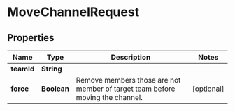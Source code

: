 

# MoveChannelRequest


## Properties

| Name | Type | Description | Notes |
|------------ | ------------- | ------------- | -------------|
|**teamId** | **String** |  |  |
|**force** | **Boolean** | Remove members those are not member of target team before moving the channel. |  [optional] |



